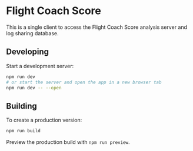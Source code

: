 # Flight Coach Score

This is a single client to access the Flight Coach Score analysis server and log sharing database. 

## Developing

Start a development server:

```bash
npm run dev
# or start the server and open the app in a new browser tab
npm run dev -- --open
```

## Building

To create a production version:

```bash
npm run build
```

Preview the production build with `npm run preview`.

